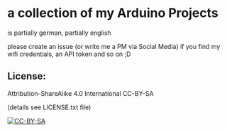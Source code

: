 # a collection of my Arduino Projects

is partially german, partially english

please create an issue (or write me a PM via Social Media) if you find my wifi credentials, an API token and so on ;D


## License: 
Attribution-ShareAlike 4.0 International CC-BY-SA 

(details see LICENSE.txt file)

[![CC-BY-SA](https://i.creativecommons.org/l/by-sa/4.0/88x31.png)](#license)



